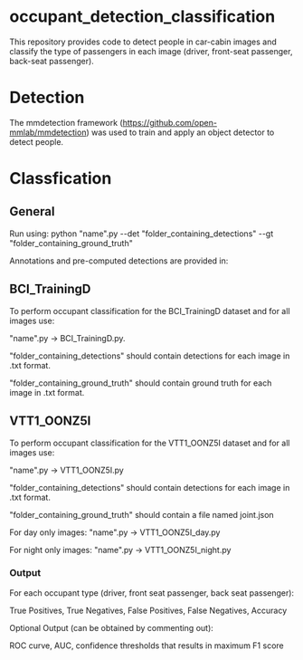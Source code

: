 # occupant_detection_classification
This repository provides code to detect people in car-cabin images and classify the type of passengers in each image (driver, front-seat passenger, back-seat passenger).

# Detection

The mmdetection framework (https://github.com/open-mmlab/mmdetection) was used to train and apply an object detector to detect people.

# Classfication

## General
Run using: python "name".py --det "folder_containing_detections" --gt "folder_containing_ground_truth"

Annotations and pre-computed detections are provided in: 

## BCI_TrainingD
To perform occupant classification for the BCI_TrainingD dataset and for all images use:

"name".py -> BCI_TrainingD.py. 

"folder_containing_detections" should contain detections for each image in .txt format.

"folder_containing_ground_truth" should contain ground truth for each image in .txt format.

## VTT1_OONZ5I
To perform occupant classification for the VTT1_OONZ5I dataset and for all images use:

"name".py -> VTT1_OONZ5I.py

"folder_containing_detections" should contain detections for each image in .txt format.

"folder_containing_ground_truth" should contain a file named joint.json

For day only images: "name".py -> VTT1_OONZ5I_day.py

For night only images: "name".py -> VTT1_OONZ5I_night.py


### Output

For each occupant type (driver, front seat passenger, back seat passenger):

True Positives, True Negatives, False Positives, False Negatives, Accuracy

Optional Output (can be obtained by commenting out):

ROC curve, AUC, confidence thresholds that results in maximum F1 score
